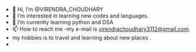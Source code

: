 - 👋 Hi, I’m @VIRENDRA_CHOUDHARY
- 👀 I’m interested in learning new codes and languages.
- 🌱 I’m currently learning python and DSA
- 📫 How to reach me -my e-mail is virendrachoudhary3112@gmail.com.
- my hobbies is to travel and learning about new places .
- 

<!---
VIRUFALCON/VIRUFALCON is a ✨ special ✨ repository because its `README.md` (this file) appears on your GitHub profile.
You can click the Preview link to take a look at your changes.
--->
